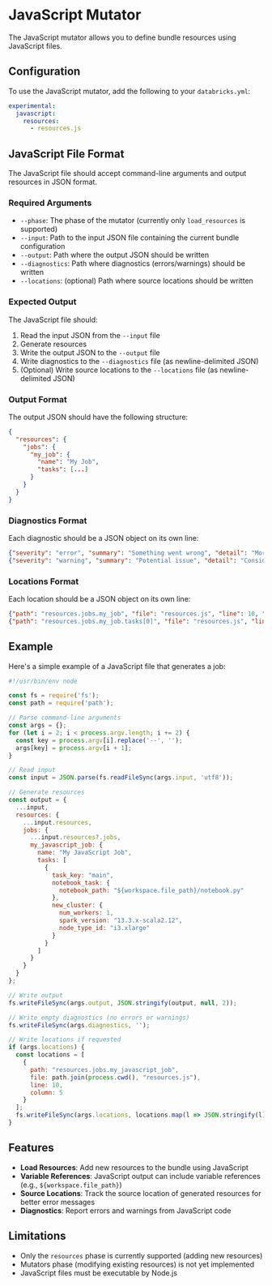 # JavaScript Mutator

The JavaScript mutator allows you to define bundle resources using JavaScript files.

## Configuration

To use the JavaScript mutator, add the following to your `databricks.yml`:

```yaml
experimental:
  javascript:
    resources:
      - resources.js
```

## JavaScript File Format

The JavaScript file should accept command-line arguments and output resources in JSON format.

### Required Arguments

- `--phase`: The phase of the mutator (currently only `load_resources` is supported)
- `--input`: Path to the input JSON file containing the current bundle configuration
- `--output`: Path where the output JSON should be written
- `--diagnostics`: Path where diagnostics (errors/warnings) should be written
- `--locations`: (optional) Path where source locations should be written

### Expected Output

The JavaScript file should:

1. Read the input JSON from the `--input` file
2. Generate resources
3. Write the output JSON to the `--output` file
4. Write diagnostics to the `--diagnostics` file (as newline-delimited JSON)
5. (Optional) Write source locations to the `--locations` file (as newline-delimited JSON)

### Output Format

The output JSON should have the following structure:

```json
{
  "resources": {
    "jobs": {
      "my_job": {
        "name": "My Job",
        "tasks": [...]
      }
    }
  }
}
```

### Diagnostics Format

Each diagnostic should be a JSON object on its own line:

```json
{"severity": "error", "summary": "Something went wrong", "detail": "More details..."}
{"severity": "warning", "summary": "Potential issue", "detail": "Consider fixing..."}
```

### Locations Format

Each location should be a JSON object on its own line:

```json
{"path": "resources.jobs.my_job", "file": "resources.js", "line": 10, "column": 5}
{"path": "resources.jobs.my_job.tasks[0]", "file": "resources.js", "line": 15, "column": 7}
```

## Example

Here's a simple example of a JavaScript file that generates a job:

```javascript
#!/usr/bin/env node

const fs = require('fs');
const path = require('path');

// Parse command-line arguments
const args = {};
for (let i = 2; i < process.argv.length; i += 2) {
  const key = process.argv[i].replace('--', '');
  args[key] = process.argv[i + 1];
}

// Read input
const input = JSON.parse(fs.readFileSync(args.input, 'utf8'));

// Generate resources
const output = {
  ...input,
  resources: {
    ...input.resources,
    jobs: {
      ...input.resources?.jobs,
      my_javascript_job: {
        name: "My JavaScript Job",
        tasks: [
          {
            task_key: "main",
            notebook_task: {
              notebook_path: "${workspace.file_path}/notebook.py"
            },
            new_cluster: {
              num_workers: 1,
              spark_version: "13.3.x-scala2.12",
              node_type_id: "i3.xlarge"
            }
          }
        ]
      }
    }
  }
};

// Write output
fs.writeFileSync(args.output, JSON.stringify(output, null, 2));

// Write empty diagnostics (no errors or warnings)
fs.writeFileSync(args.diagnostics, '');

// Write locations if requested
if (args.locations) {
  const locations = [
    {
      path: "resources.jobs.my_javascript_job",
      file: path.join(process.cwd(), "resources.js"),
      line: 10,
      column: 5
    }
  ];
  fs.writeFileSync(args.locations, locations.map(l => JSON.stringify(l)).join('\n') + '\n');
}
```

## Features

- **Load Resources**: Add new resources to the bundle using JavaScript
- **Variable References**: JavaScript output can include variable references (e.g., `${workspace.file_path}`)
- **Source Locations**: Track the source location of generated resources for better error messages
- **Diagnostics**: Report errors and warnings from JavaScript code

## Limitations

- Only the `resources` phase is currently supported (adding new resources)
- Mutators phase (modifying existing resources) is not yet implemented
- JavaScript files must be executable by Node.js

